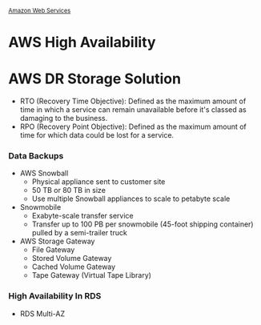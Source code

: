 <sub>[Amazon Web Services](../pages/aws.md)</sub>

# AWS High Availability


# AWS DR Storage Solution

- RTO (Recovery Time Objective): Defined as the maximum amount of time in which a service can remain unavailable before it's classed as damaging to the business.
- RPO (Recovery Point Objective): Defined as the maximum amount of time for which data could be lost for a service.

### Data Backups

- AWS Snowball
  - Physical appliance sent to customer site
  - 50 TB or 80 TB in size
  - Use multiple Snowball appliances to scale to petabyte scale
- Snowmobile
  - Exabyte-scale transfer service
  - Transfer up to 100 PB per snowmobile (45-foot shipping container) pulled by a semi-trailer truck
- AWS Storage Gateway
  - File Gateway
  - Stored Volume Gateway
  - Cached Volume Gateway
  - Tape Gateway (Virtual Tape Library)


### High Availability In RDS
- RDS Multi-AZ


